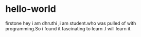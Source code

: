 # hello-world
firstone
hey i am dhruthi ,i am student.who was pulled of with programming.So i found it fascinating to learn .I will learn it.

